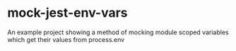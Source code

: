 # mock-jest-env-vars
An example project showing a method of mocking module scoped variables which get their values from process.env

